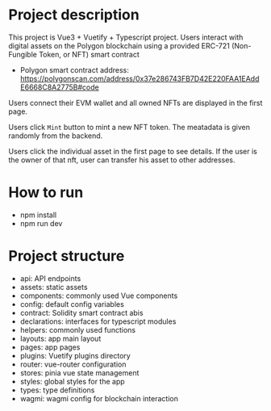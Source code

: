 # Project description

This project is Vue3 + Vuetify + Typescript project.
Users interact with digital assets on the Polygon blockchain using a provided ERC-721 (Non-Fungible Token, or NFT) smart contract

- Polygon smart contract address: https://polygonscan.com/address/0x37e286743FB7D42E220FAA1EAddE6668C8A2775B#code

Users connect their EVM wallet and all owned NFTs are displayed in the first page.

Users click `Mint` button to mint a new NFT token. The meatadata is given randomly from the backend.

Users click the individual asset in the first page to see details. If the user is the owner of that nft, user can transfer his asset to other addresses.

# How to run

- npm install
- npm run dev

# Project structure

- api: API endpoints
- assets: static assets
- components: commonly used Vue components
- config: default config variables
- contract: Solidity smart contract abis
- declarations: interfaces for typescript modules
- helpers: commonly used functions
- layouts: app main layout
- pages: app pages
- plugins: Vuetify plugins directory
- router: vue-router configuration
- stores: pinia vue state management
- styles: global styles for the app
- types: type definitions
- wagmi: wagmi config for blockchain interaction
